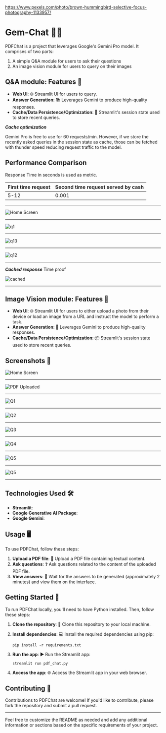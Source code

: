 https://www.pexels.com/photo/brown-hummingbird-selective-focus-photography-1133957/


# Gem-Chat 💬💬

PDFChat is a project that leverages Google's Gemini Pro model. It comprises of two parts: 

1. A simple Q&A module for users to ask their questions
2. An image vision module for users to query on their images

## Q&A module: Features 🚀

- **Web UI**: 🌐 Streamlit UI for users to query.
- **Answer Generation**: 📚 Leverages Gemini to produce high-quality responses.
- **Cache/Data Persistence/Optimization**: 💾 Streamlit's session state used to store recent queries.

***Cache optimization***

Gemini Pro is free to use for 60 requests/min. However, if we store the recently asked queries in the session state as cache, those can be fetched with thunder speed reducing request traffic to the model.

## Performance Comparison

Response Time in seconds is used as metric.

First time request  | Second time request served by cash
------------- | -------------
5-12   | 0.001

---

![Home Screen](https://github.com/SrijanShovit/Gem-Chat/blob/main/images/Screenshot%20(103).png)

---

![q1](https://github.com/SrijanShovit/Gem-Chat/blob/main/images/Screenshot%20(105).png)

---

![q13](https://github.com/SrijanShovit/Gem-Chat/blob/main/images/Screenshot%20(106).png)

---

![q12](https://github.com/SrijanShovit/Gem-Chat/blob/main/images/Screenshot%20(107).png)

--- 

***Cached response***
Time proof

![cached](https://github.com/SrijanShovit/Gem-Chat/blob/main/images/Screenshot%20(108).png)


---


## Image Vision module: Features 🚀

- **Web UI**: 🌐 Streamlit UI for users to either upload a photo from their device or load an image from a URL and instruct the model to perform a task.
- **Answer Generation**: 🤖 Leverages Gemini to produce high-quality responses.
- **Cache/Data Persistence/Optimization**: 📦 Streamlit's session state used to store recent queries.





## Screenshots 📸
![Home Screen](https://github.com/SrijanShovit/PDFChat/blob/main/Screenshots/Screenshot%20(52).png)

---

![PDF Uploaded](https://github.com/SrijanShovit/PDFChat/blob/main/Screenshots/Screenshot%20(44).png)

---

![Q1](https://github.com/SrijanShovit/PDFChat/blob/main/Screenshots/Screenshot%20(45).png)

---

![Q2](https://github.com/SrijanShovit/PDFChat/blob/main/Screenshots/Screenshot%20(46).png)

---

![Q3](https://github.com/SrijanShovit/PDFChat/blob/main/Screenshots/Screenshot%20(49).png)

---

![Q4](https://github.com/SrijanShovit/PDFChat/blob/main/Screenshots/Screenshot%20(50).png)

---

![Q5](https://github.com/SrijanShovit/PDFChat/blob/main/Screenshots/Screenshot%20(47).png)

---

![Q5](https://github.com/SrijanShovit/PDFChat/blob/main/Screenshots/Screenshot%20(51).png)

---

## Technologies Used 🛠️

- **Streamlit**: 
- **Google Generative AI Package**: 
- **Google Gemini**: 

## Usage 🖥️

To use PDFChat, follow these steps:

1. **Upload a PDF file**: 📂 Upload a PDF file containing textual content.
2. **Ask questions**: ❓ Ask questions related to the content of the uploaded PDF file.
3. **View answers**: 👀 Wait for the answers to be generated (approximately 2 minutes) and view them on the interface.

## Getting Started 🚀

To run PDFChat locally, you'll need to have Python installed. Then, follow these steps:

1. **Clone the repository**: 📁 Clone this repository to your local machine.
2. **Install dependencies**: 💻 Install the required dependencies using pip:

   ```
   pip install -r requirements.txt
   ```

3. **Run the app**: ▶️ Run the Streamlit app:

   ```
   streamlit run pdf_chat.py
   ```

4. **Access the app**: 🌐 Access the Streamlit app in your web browser.

## Contributing 🤝

Contributions to PDFChat are welcome! If you'd like to contribute, please fork the repository and submit a pull request.

---

Feel free to customize the README as needed and add any additional information or sections based on the specific requirements of your project.
